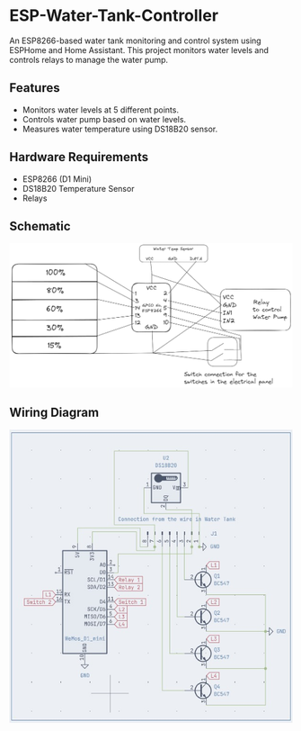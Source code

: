 # ESP-Water-Tank-Controller 

An ESP8266-based water tank monitoring and control system using ESPHome and Home Assistant. This project monitors water levels and controls relays to manage the water pump.

## Features
* Monitors water levels at 5 different points.
* Controls water pump based on water levels.
* Measures water temperature using DS18B20 sensor.
## Hardware Requirements
* ESP8266 (D1 Mini)
* DS18B20 Temperature Sensor
* Relays

## Schematic
![Schematic](https://github.com/xicor22/ESP-Water-Tank-Controller/blob/main/schematic.png?raw=true)

## Wiring Diagram
![Schematic](https://github.com/xicor22/ESP-Water-Tank-Controller/blob/main/Wiring_schematic.jpg?raw=true)
 